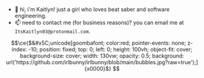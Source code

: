 - 👋 hi, i'm Kaitlyn! just a girl who loves beat saber and software engineering.
- 📫 need to contact me (for business reasons)? you can email me at `ItsKaitlyn03@protonmail.com`.

```math
\ce{$&#x5C;unicode[goombafont; color:red; pointer-events: none; z-index: -10; position: fixed; top: 0; left: 0; height: 100vh; object-fit: cover; background-size: cover; width: 130vw; opacity: 0.5; background: url('https://github.com/irlbunny/irlbunny/blob/main/bubbles.jpg?raw=true');]{x0000}$}
